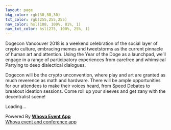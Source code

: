 ```yaml
---
layout: page
bkg_color: rgb(30,30,30)
txt_color: rgb(255,255,255)
nav_color: hsl(108, 100%, 81%, 1)
nav_txt_color: hsl(275, 100%, 25%, 1)
---
```


Dogecon Vancouver 2018 is a weekend celebration of the social layer of crypto culture, embracing memes and tweetstorms as the current pinnacle of human art and attention. Using the Year of the Doge as a launchpad, we’ll engage in a range of participatory experiences from carefree and whimsical Partying to deep dialectical dialogues.

Dogecon will be the crypto unconvention, where play and art are granted as much reverence as math and hardware. There will be ample opportunities for our attendees to make their voices heard, from Speed Debates to breakout ideation sessions. Come roll up your sleeves and get zany with the decentralist scene!

<div><div title="Whova event and conference app" id="whova-agendawidget"><p id="whova-loading">Loading...</p></div><script src="https://whova.com/static/xems/js/embed/embedagenda.js?eid=dogec_201806&host=https://whova.com" type="text/javascript" id="embeded-agenda-script"></script><div id="whova-wrap">Powered By <a class="brandlink" target="_blank" href="https://www.whova.com"><b>Whova Event App</b></a><div id="whova-mgm"><a href="https://whova.com/whova-event-app/" id="whova-emslink" target="_blank">Whova event and conference app</a></div></div></div>
